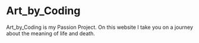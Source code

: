 # Art_by_Coding

Art_by_Coding is my Passion Project. On this website I take you on a journey about the meaning of life and death.
